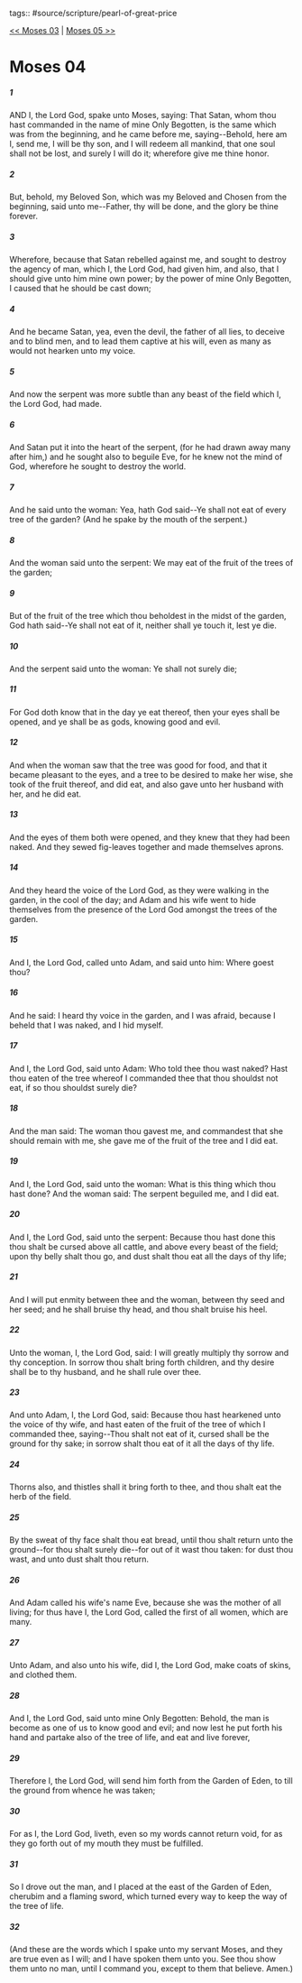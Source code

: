 tags:: #source/scripture/pearl-of-great-price

[<< Moses 03](/Pearl_of_Great_Price/01_Moses/Moses_03.md) | [Moses 05 >>](/Pearl_of_Great_Price/01_Moses/Moses_05.md)

# Moses 04

##### 1

AND I, the Lord God, spake unto Moses, saying: That Satan, whom thou hast commanded in the name of mine Only Begotten, is the same which was from the beginning, and he came before me, saying--Behold, here am I, send me, I will be thy son, and I will redeem all mankind, that one soul shall not be lost, and surely I will do it; wherefore give me thine honor.

##### 2

But, behold, my Beloved Son, which was my Beloved and Chosen from the beginning, said unto me--Father, thy will be done, and the glory be thine forever.

##### 3

Wherefore, because that Satan rebelled against me, and sought to destroy the agency of man, which I, the Lord God, had given him, and also, that I should give unto him mine own power; by the power of mine Only Begotten, I caused that he should be cast down;

##### 4

And he became Satan, yea, even the devil, the father of all lies, to deceive and to blind men, and to lead them captive at his will, even as many as would not hearken unto my voice.

##### 5

And now the serpent was more subtle than any beast of the field which I, the Lord God, had made.

##### 6

And Satan put it into the heart of the serpent, (for he had drawn away many after him,) and he sought also to beguile Eve, for he knew not the mind of God, wherefore he sought to destroy the world.

##### 7

And he said unto the woman: Yea, hath God said--Ye shall not eat of every tree of the garden? (And he spake by the mouth of the serpent.)

##### 8

And the woman said unto the serpent: We may eat of the fruit of the trees of the garden;

##### 9

But of the fruit of the tree which thou beholdest in the midst of the garden, God hath said--Ye shall not eat of it, neither shall ye touch it, lest ye die.

##### 10

And the serpent said unto the woman: Ye shall not surely die;

##### 11

For God doth know that in the day ye eat thereof, then your eyes shall be opened, and ye shall be as gods, knowing good and evil.

##### 12

And when the woman saw that the tree was good for food, and that it became pleasant to the eyes, and a tree to be desired to make her wise, she took of the fruit thereof, and did eat, and also gave unto her husband with her, and he did eat.

##### 13

And the eyes of them both were opened, and they knew that they had been naked. And they sewed fig-leaves together and made themselves aprons.

##### 14

And they heard the voice of the Lord God, as they were walking in the garden, in the cool of the day; and Adam and his wife went to hide themselves from the presence of the Lord God amongst the trees of the garden.

##### 15

And I, the Lord God, called unto Adam, and said unto him: Where goest thou?

##### 16

And he said: I heard thy voice in the garden, and I was afraid, because I beheld that I was naked, and I hid myself.

##### 17

And I, the Lord God, said unto Adam: Who told thee thou wast naked? Hast thou eaten of the tree whereof I commanded thee that thou shouldst not eat, if so thou shouldst surely die?

##### 18

And the man said: The woman thou gavest me, and commandest that she should remain with me, she gave me of the fruit of the tree and I did eat.

##### 19

And I, the Lord God, said unto the woman: What is this thing which thou hast done? And the woman said: The serpent beguiled me, and I did eat.

##### 20

And I, the Lord God, said unto the serpent: Because thou hast done this thou shalt be cursed above all cattle, and above every beast of the field; upon thy belly shalt thou go, and dust shalt thou eat all the days of thy life;

##### 21

And I will put enmity between thee and the woman, between thy seed and her seed; and he shall bruise thy head, and thou shalt bruise his heel.

##### 22

Unto the woman, I, the Lord God, said: I will greatly multiply thy sorrow and thy conception. In sorrow thou shalt bring forth children, and thy desire shall be to thy husband, and he shall rule over thee.

##### 23

And unto Adam, I, the Lord God, said: Because thou hast hearkened unto the voice of thy wife, and hast eaten of the fruit of the tree of which I commanded thee, saying--Thou shalt not eat of it, cursed shall be the ground for thy sake; in sorrow shalt thou eat of it all the days of thy life.

##### 24

Thorns also, and thistles shall it bring forth to thee, and thou shalt eat the herb of the field.

##### 25

By the sweat of thy face shalt thou eat bread, until thou shalt return unto the ground--for thou shalt surely die--for out of it wast thou taken: for dust thou wast, and unto dust shalt thou return.

##### 26

And Adam called his wife's name Eve, because she was the mother of all living; for thus have I, the Lord God, called the first of all women, which are many.

##### 27

Unto Adam, and also unto his wife, did I, the Lord God, make coats of skins, and clothed them.

##### 28

And I, the Lord God, said unto mine Only Begotten: Behold, the man is become as one of us to know good and evil; and now lest he put forth his hand and partake also of the tree of life, and eat and live forever,

##### 29

Therefore I, the Lord God, will send him forth from the Garden of Eden, to till the ground from whence he was taken;

##### 30

For as I, the Lord God, liveth, even so my words cannot return void, for as they go forth out of my mouth they must be fulfilled.

##### 31

So I drove out the man, and I placed at the east of the Garden of Eden, cherubim and a flaming sword, which turned every way to keep the way of the tree of life.

##### 32

(And these are the words which I spake unto my servant Moses, and they are true even as I will; and I have spoken them unto you. See thou show them unto no man, until I command you, except to them that believe. Amen.)
